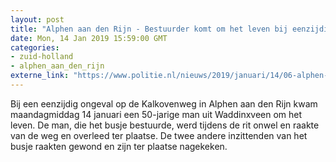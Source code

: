 ```yaml
---
layout: post
title: "Alphen aan den Rijn - Bestuurder komt om het leven bij eenzijdig ongeval"
date: Mon, 14 Jan 2019 15:59:00 GMT
categories: 
- zuid-holland 
- alphen_aan_den_rijn 
externe_link: "https://www.politie.nl/nieuws/2019/januari/14/06-alphen---bestuurder-komt-om-het-leven-bij-eenzijdig-ongeval.html"
---
```


Bij een eenzijdig ongeval op de Kalkovenweg in Alphen aan den Rijn kwam maandagmiddag 14 januari een 50-jarige man uit Waddinxveen om het leven. De man, die het busje bestuurde, werd tijdens de rit onwel en raakte van de weg en overleed ter plaatse. De twee andere inzittenden van het busje raakten gewond en zijn ter plaatse nagekeken.
